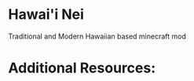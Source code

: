 
Hawai'i Nei
=======

Traditional and Modern Hawaiian based minecraft mod

Additional Resources: 
==========
